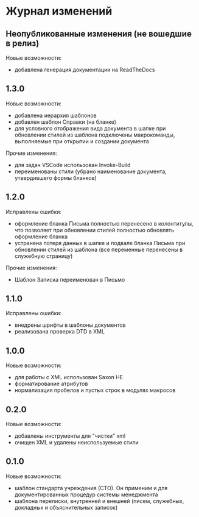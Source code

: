 # Журнал изменений

## Неопубликованные изменения (не вошедшие в релиз)

Новые возможности:

- добавлена генерация документации на ReadTheDocs

## 1.3.0

Новые возможности:

- добавлена иерархия шаблонов
- добавлен шаблон Справки (на бланке)
- для условного отображения вида документа в шапке при обновлении
  стилей из шаблона подключены макрокоманды, выполняемые при открытии и
  создании документа

Прочие изменения:

- для задач VSCode использован Invoke-Build
- переименованы стили (убрано наименование документа, утвердившего формы бланков)

## 1.2.0

Исправлены ошибки:

- оформление бланка Письма полностью перенесено в колонтитулы,
  что позволяет при обновлении стилей полностью обновлять оформление бланка
- устранена потеря данных в шапке и подвале бланка Письма при обновлении
  стилей из шаблона (все переменные перенесены в служебную страницу)

Прочие изменения:

- Шаблон Записка переименован в Письмо

## 1.1.0

Исправлены ошибки:

- внедрены шрифты в шаблоны документов
- реализована проверка DTD в XML

## 1.0.0

Новые возможности:

- для работы с XML использован Saxon HE
- форматирование атрибутов
- нормализация пробелов и пустых строк в модулях макросов

## 0.2.0

Новые возможности:

- добавлены инструменты для "чистки" xml
- очищен XML и удалены неиспользуемые стили

## 0.1.0

Новые возможности:

- шаблон стандарта учреждения (СТО).
  Он применим и для документированных процедур системы менеджмента
- шаблона переписки, внутренней и внешней (писем,
  служебных, докладных и объяснительных записок)
